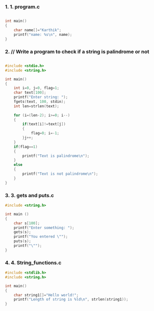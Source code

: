 ### 1. 1. program.c
```c

int main()
{
    char name[]="Karthik";
    printf("name: %s\n", name);
}


```

### 2. // Write a program to check if a string is palindrome or not
```c

#include <stdio.h>
#include <string.h>

int main()
{
    int i=0, j=0, flag=1;
    char text[100];
    printf("Enter string: ");
    fgets(text, 100, stdin);
    int len=strlen(text);
    
    for (i=(len-2); i>=0; i--)
    {
        if(text[i]!=text[j])
        {
            flag=0; i=-1;
        }j++;
    }
    if(flag==1)
    {
        printf("Text is palindrome\n");
    }
    else
    {
        printf("Text is not palindrome\n");
    }
}

```

### 3. 3. gets and puts.c
```c
#include <string.h>

int main ()  
{  
    char s[100];  
    printf("Enter something: ");  
    gets(s);
    printf("You entered \""); 
    puts(s); 
    printf("\"");
}  
```

### 4. 4. String_functions.c
```c
#include <stdlib.h>
#include <string.h>

int main()
{
    char string1[]="Hello world!";
    printf("Length of string is %ld\n", strlen(string1));
}
```

